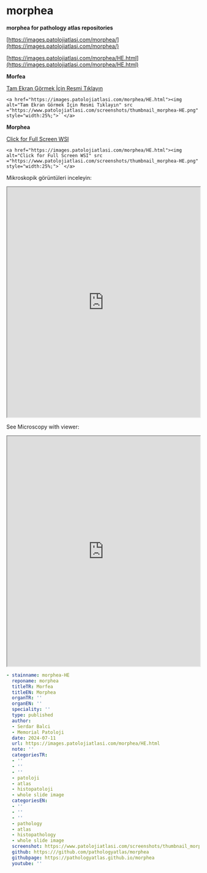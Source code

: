 # morphea

**morphea for pathology atlas repositories**


[https://images.patolojiatlasi.com/morphea/](https://images.patolojiatlasi.com/morphea/)

[https://images.patolojiatlasi.com/morphea/HE.html](https://images.patolojiatlasi.com/morphea/HE.html)

**Morfea**

[Tam Ekran Görmek İçin Resmi Tıklayın](https://images.patolojiatlasi.com/morphea/HE.html)

`<a href="https://images.patolojiatlasi.com/morphea/HE.html"><img alt="Tam Ekran Görmek İçin Resmi Tıklayın" src ="https://www.patolojiatlasi.com/screenshots/thumbnail_morphea-HE.png" style="width:25%;">``</a>`

**Morphea**

[Click for Full Screen WSI](https://images.patolojiatlasi.com/morphea/HE.html)

`<a href="https://images.patolojiatlasi.com/morphea/HE.html"><img alt="Click for Full Screen WSI" src ="https://www.patolojiatlasi.com/screenshots/thumbnail_morphea-HE.png" style="width:25%;">``</a>`

Mikroskopik görüntüleri inceleyin:

<iframe src="https://images.patolojiatlasi.com/morphea/HE.html" style="height:600px;width:100%;" data-external="1"></iframe>

See Microscopy with viewer:

<iframe src="https://images.patolojiatlasi.com/morphea/HE.html" style="height:600px;width:100%;" data-external="1"></iframe>

```yaml
- stainname: morphea-HE
  reponame: morphea
  titleTR: Morfea
  titleEN: Morphea
  organTR: ''
  organEN: ''
  speciality: ''
  type: published
  author:
  - Serdar Balci
  - Memorial Patoloji
  date: 2024-07-11
  url: https://images.patolojiatlasi.com/morphea/HE.html
  note: ''
  categoriesTR:
  - ''
  - ''
  - ''
  - patoloji
  - atlas
  - histopatoloji
  - whole slide image
  categoriesEN:
  - ''
  - ''
  - ''
  - pathology
  - atlas
  - histopathology
  - whole slide image
  screenshot: https://www.patolojiatlasi.com/screenshots/thumbnail_morphea-HE.png
  github: https:///github.com/pathologyatlas/morphea
  githubpage: https://pathologyatlas.github.io/morphea
  youtube: ''
```
